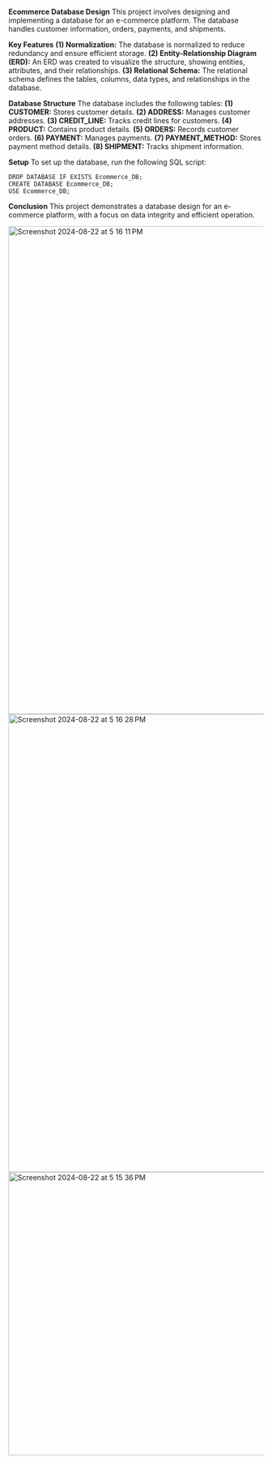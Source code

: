 **Ecommerce Database Design**
  This project involves designing and implementing a database for an e-commerce platform. The database handles customer information, orders, payments, and shipments.

**Key Features**
  **(1) Normalization:** The database is normalized to reduce redundancy and ensure efficient storage.
  **(2) Entity-Relationship Diagram (ERD):** An ERD was created to visualize the structure, showing entities, attributes, and their relationships.
  **(3) Relational Schema:** The relational schema defines the tables, columns, data types, and relationships in the database.

**Database Structure**
The database includes the following tables:
  **(1) CUSTOMER:** Stores customer details.
  **(2) ADDRESS:** Manages customer addresses.
  **(3) CREDIT_LINE:** Tracks credit lines for customers.
  **(4) PRODUCT:** Contains product details.
  **(5) ORDERS:** Records customer orders.
  **(6) PAYMENT:** Manages payments.
  **(7) PAYMENT_METHOD:** Stores payment method details.
  **(8) SHIPMENT:** Tracks shipment information.
  
**Setup**
  To set up the database, run the following SQL script:
  
    DROP DATABASE IF EXISTS Ecommerce_DB;
    CREATE DATABASE Ecommerce_DB;
    USE Ecommerce_DB;
   
    
**Conclusion**
This project demonstrates a database design for an e-commerce platform, with a focus on data integrity and efficient operation.

<img width="963" alt="Screenshot 2024-08-22 at 5 16 11 PM" src="https://github.com/user-attachments/assets/73ec9c0f-2991-47f9-8596-c2df1eb36f93">
<img width="904" alt="Screenshot 2024-08-22 at 5 16 28 PM" src="https://github.com/user-attachments/assets/3b5cda6c-3e8b-48a5-90ca-6883721892fa">
<img width="559" alt="Screenshot 2024-08-22 at 5 15 36 PM" src="https://github.com/user-attachments/assets/b54e6202-b437-4f2a-9ec2-4a9a7155488f">
